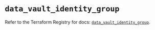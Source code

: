 # `data_vault_identity_group`

Refer to the Terraform Registry for docs: [`data_vault_identity_group`](https://registry.terraform.io/providers/hashicorp/vault/5.3.0/docs/data-sources/identity_group).
